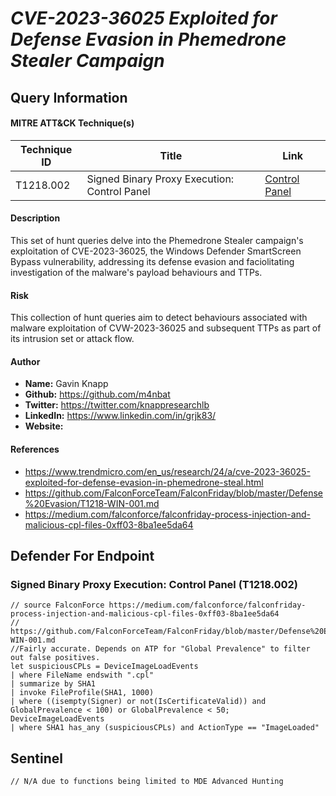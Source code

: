 # *CVE-2023-36025 Exploited for Defense Evasion in Phemedrone Stealer Campaign*

## Query Information

#### MITRE ATT&CK Technique(s)

| Technique ID | Title    | Link    |
| ---  | --- | --- |
| T1218.002​ | Signed Binary Proxy Execution: Control Panel |[Control Panel](https://attack.mitre.org/techniques/T1218/002/)|

#### Description
This set of hunt queries delve into the Phemedrone Stealer campaign's exploitation of CVE-2023-36025, the Windows Defender SmartScreen Bypass vulnerability, addressing its defense evasion and faciolitating investigation of the malware's payload behaviours and TTPs.

#### Risk
This collection of hunt queries aim to detect behaviours associated with malware exploitation of CVW-2023-36025 and subsequent TTPs as part of its intrusion set or attack flow.

#### Author <Optional>
- **Name:** Gavin Knapp
- **Github:** https://github.com/m4nbat 
- **Twitter:** https://twitter.com/knappresearchlb
- **LinkedIn:** https://www.linkedin.com/in/grjk83/
- **Website:**

#### References
- https://www.trendmicro.com/en_us/research/24/a/cve-2023-36025-exploited-for-defense-evasion-in-phemedrone-steal.html
- https://github.com/FalconForceTeam/FalconFriday/blob/master/Defense%20Evasion/T1218-WIN-001.md
- https://medium.com/falconforce/falconfriday-process-injection-and-malicious-cpl-files-0xff03-8ba1ee5da64

## Defender For Endpoint

### Signed Binary Proxy Execution: Control Panel (T1218.002)​

```KQL
// source FalconForce https://medium.com/falconforce/falconfriday-process-injection-and-malicious-cpl-files-0xff03-8ba1ee5da64
// https://github.com/FalconForceTeam/FalconFriday/blob/master/Defense%20Evasion/T1218-WIN-001.md
//Fairly accurate. Depends on ATP for "Global Prevalence" to filter out false positives.
let suspiciousCPLs = DeviceImageLoadEvents
| where FileName endswith ".cpl"
| summarize by SHA1
| invoke FileProfile(SHA1, 1000)
| where ((isempty(Signer) or not(IsCertificateValid)) and GlobalPrevalence < 100) or GlobalPrevalence < 50;
DeviceImageLoadEvents
| where SHA1 has_any (suspiciousCPLs) and ActionType == "ImageLoaded"
```
## Sentinel
```KQL
// N/A due to functions being limited to MDE Advanced Hunting
```
